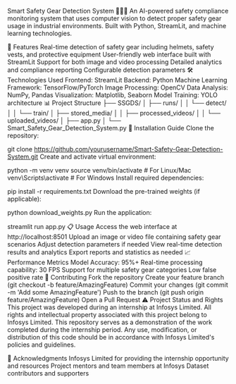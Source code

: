 Smart Safety Gear Detection System 🦺👷‍♂️
An AI-powered safety compliance monitoring system that uses computer vision to detect proper safety gear usage in industrial environments. Built with Python, StreamLit, and machine learning technologies.

🎯 Features
Real-time detection of safety gear including helmets, safety vests, and protective equipment
User-friendly web interface built with StreamLit
Support for both image and video processing
Detailed analytics and compliance reporting
Configurable detection parameters
🛠️ Technologies Used
Frontend: StreamLit
Backend: Python
Machine Learning Framework: TensorFlow/PyTorch
Image Processing: OpenCV
Data Analysis: NumPy, Pandas
Visualization: Matplotlib, Seaborn
Model Training: YOLO architecture
📊 Project Structure
├── SSGDS/
│   ├── runs/
│   │   └── detect/
│   │       └── train/
│   ├── stored_media/
│   │   ├── processed_videos/
│   │   └── uploaded_videos/
│   ├── app.py
│   └── Smart_Safety_Gear_Detection_System.py
🚀 Installation Guide
Clone the repository:

git clone https://github.com/yourusername/Smart-Safety-Gear-Detection-System.git
Create and activate virtual environment:

python -m venv venv
source venv/bin/activate  # For Linux/Mac
venv\Scripts\activate  # For Windows
Install required dependencies:

pip install -r requirements.txt
Download the pre-trained weights (if applicable):

python download_weights.py
Run the application:

streamlit run app.py
📋 Usage
Access the web interface at http://localhost:8501
Upload an image or video file containing safety gear scenarios
Adjust detection parameters if needed
View real-time detection results and analytics
Export reports and statistics as needed
📈 Performance Metrics
Model Accuracy: 95%+
Real-time processing capability: 30 FPS
Support for multiple safety gear categories
Low false positive rate
🤝 Contributing
Fork the repository
Create your feature branch (git checkout -b feature/AmazingFeature)
Commit your changes (git commit -m 'Add some AmazingFeature')
Push to the branch (git push origin feature/AmazingFeature)
Open a Pull Request
⚠️ Project Status and Rights
This project was developed during an internship at Infosys Limited. All rights and intellectual property associated with this project belong to Infosys Limited. This repository serves as a demonstration of the work completed during the internship period. Any use, modification, or distribution of this code should be in accordance with Infosys Limited's policies and guidelines.

🙏 Acknowledgments
Infosys Limited for providing the internship opportunity and resources
Project mentors and team members at Infosys
Dataset contributors and supporters

